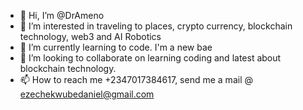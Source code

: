 - 👋 Hi, I’m @DrAmeno
- 👀 I’m interested in traveling to places, crypto currency, blockchain technology, web3 and AI Robotics
- 🌱 I’m currently learning to code. I'm a new bae
- 💞️ I’m looking to collaborate on learning coding and latest about blockchain technology.
- 📫 How to reach me +2347017384617, send me a mail @ ezechekwubedaniel@gmail.com

<!---
DrAmeno/DrAmeno is a ✨ special ✨ repository because its `README.md` (this file) appears on your GitHub profile.
You can click the Preview link to take a look at your changes.
--->
